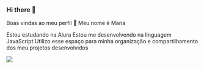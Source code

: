 ### Hi there 👋

Boas vindas ao meu perfil 💙
Meu nome é Maria

Estou estudando na Alura
Estou me desenvolvendo na linguagem JavaScript
Utilizo esse espaço para minha organização e compartilhamento dos meu projetos desenvolvidos

[![](https://img.shields.io/badge/Instagram-E4405F?style=for-the-badge&logo=instagram&logoColor=white)](https://www.instagram.com/aluraonline/)
